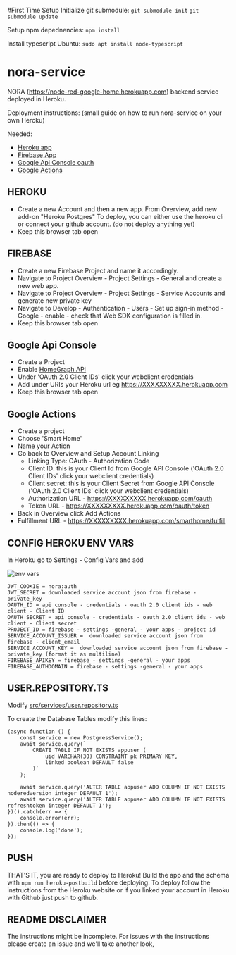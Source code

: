 #First Time Setup
Initialize git submodule:
`git submodule init`
`git submodule update`

Setup npm depednencies:
`npm install`

Install typescript
Ubuntu: `sudo apt install node-typescript`
# nora-service
NORA (https://node-red-google-home.herokuapp.com) backend service deployed in Heroku.

Deployment instructions: (small guide on how to run nora-service on your own Heroku)

Needed:
 - [Heroku app](https://www.heroku.com/)
 - [Firebase App](https://console.firebase.google.com/)
 - [Google Api Console oauth](https://console.developers.google.com/)
 - [Google Actions](https://console.actions.google.com/)

## HEROKU

- Create a new Account and then a new app. From Overview, add new add-on "Heroku Postgres"
To deploy, you can either use the heroku cli or connect your github account. (do not deploy anything yet)
 - Keep this browser tab open

## FIREBASE

 - Create a new Firebase Project and name it accordingly.
 - Navigate to Project Overview - Project Settings - General and create a new web app.
 - Navigate to Project Overview - Project Settings - Service Accounts and generate new private key
 - Navigate to Develop - Authentication - Users - Set up sign-in method - Google - enable - check that Web SDK configuration is filled in.
 - Keep this browser tab open

## Google Api Console

- Create a Project
- Enable [HomeGraph API](https://console.developers.google.com/apis/api/homegraph.googleapis.com/)
- Under 'OAuth 2.0 Client IDs' click your webclient credentials
- Add under URIs your Heroku url eg https://XXXXXXXXX.herokuapp.com
- Keep this browser tab open

## Google Actions

- Create a project
- Choose 'Smart Home'
- Name your Action
- Go back to Overview and Setup Account Linking 
	- Linking Type: OAuth - Authorization Code
	- Client ID: this is your Client Id from Google API Console ('OAuth 2.0 Client IDs' click your webclient credentials)
	- Client secret: this is your Client Secret from Google API Console ('OAuth 2.0 Client IDs' click your webclient credentials)
	- Authorization URL - https://XXXXXXXXX.herokuapp.com/oauth
	- Token URL - https://XXXXXXXXX.herokuapp.com/oauth/token
- Back in Overview click Add Actions
- Fulfillment URL - https://XXXXXXXXX.herokuapp.com/smarthome/fulfill


## CONFIG HEROKU ENV VARS

In Heroku go to Settings - Config Vars and add

![env vars](https://user-images.githubusercontent.com/6473183/80377036-5d9f7700-88a3-11ea-8a55-c63bb6442268.png)

    JWT_COOKIE = nora:auth
    JWT_SECRET = downloaded service account json from firebase - private_key
    OAUTH_ID = api console - credentials - oauth 2.0 client ids - web client - Client ID
    OAUTH_SECRET = api console - credentials - oauth 2.0 client ids - web client - Client secret
    PROJECT_ID = firebase - settings -general - your apps - project id
    SERVICE_ACCOUNT_ISSUER =  downloaded service account json from firebase - client_email
    SERVICE_ACCOUNT_KEY =  downloaded service account json from firebase - private_key (format it as multiline)
    FIREBASE_APIKEY = firebase - settings -general - your apps
    FIREBASE_AUTHDOMAIN = firebase - settings -general - your apps

## USER.REPOSITORY.TS
Modify [src/services/user.repository.ts](https://github.com/andrei-tatar/nora-service/blob/master/src/services/user.repository.ts)

To create the Database Tables modify this lines:

    (async function () {
        const service = new PostgressService();
        await service.query(`
            CREATE TABLE IF NOT EXISTS appuser (
                uid VARCHAR(30) CONSTRAINT pk PRIMARY KEY,
                linked boolean DEFAULT false
            )`
        );
    
        await service.query('ALTER TABLE appuser ADD COLUMN IF NOT EXISTS noderedversion integer DEFAULT 1');
    	await service.query('ALTER TABLE appuser ADD COLUMN IF NOT EXISTS refreshtoken integer DEFAULT 1');
    })().catch(err => {
        console.error(err);
    }).then(() => {
        console.log('done');
    });


## PUSH

THAT'S IT, you are ready to deploy to Heroku! 
Build the app and the  schema with `npm run heroku-postbuild` before deploying.
To deploy follow the instructions from the Heroku website or if you linked your account in Heroku with Github just push to github.

## README DISCLAIMER

The instructions might be incomplete. For issues with the instructions please create an issue and we'll take another look,
